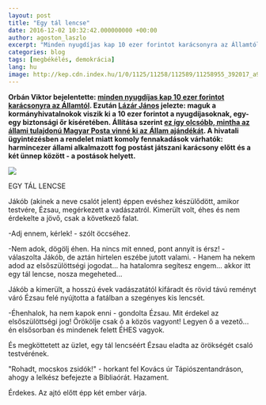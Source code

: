 ```yaml
---
layout: post
title: "Egy tál lencse"
date: 2016-12-02 10:32:42.000000000 +00:00
author: agoston_laszlo
excerpt: "Minden nyugdíjas kap 10 ezer forintot karácsonyra az Államtól. Lázár János bejelentette: maguk a kormányhivatalnokok viszik ki a 10 ezer forintot a nyugdíjasoknak, egy-egy biztonsági őr kíséretében. Állítása szerint ez így olcsóbb, mintha az állami tulajdonú Magyar Posta vinné ki az Állam ajándékát. A hivatali ügyintézésben a rendelet miatt komoly fennakadások várhatók: harmincezer állami alkalmazott fog postást játszani karácsony előtt és a két ünnep között - a postások helyett."
categories: blog
tags: [megbékélés, demokrácia]
lang: hu
image: http://kep.cdn.index.hu/1/0/1125/11258/112589/11258955_392017_a9c7ffd06fb8c82ac222c11ef28d0e3f_wm.jpg
---
```

**Orbán Viktor bejelentette: [minden nyugdíjas kap 10 ezer forintot karácsonyra az Államtól](http://index.hu/gazdasag/2016/11/29/orban_minden_nyugdijas_kap_10_ezer_forintot_karacsonyra/). Ezután [Lázár János](http://index.hu/belfold/2011/03/19/lazar_szerint_akinek_nincs_semmije_az_annyit_is_er/) jelezte: maguk a kormányhivatalnokok viszik ki a 10 ezer forintot a nyugdíjasoknak, egy-egy biztonsági őr kíséretében. Állítása szerint [ez így olcsóbb, mintha az állami tulajdonú Magyar Posta vinné ki az Állam ajándékát](http://index.hu/belfold/2016/12/01/a_kormanyhivatalnokok_viszik_ki_a_10_ezer_forintot_a_nyugdijasoknak). A hivatali ügyintézésben a rendelet miatt komoly fennakadások várhatók: harmincezer állami alkalmazott fog postást játszani karácsony előtt és a két ünnep között - a postások helyett.** 


![](http://kep.cdn.index.hu/1/0/1125/11258/112589/11258955_392017_a9c7ffd06fb8c82ac222c11ef28d0e3f_wm.jpg)

EGY TÁL LENCSE 

Jákób (akinek a neve csalót jelent) éppen evéshez készülődött, amikor testvére, Ézsau, megérkezett a vadászatról. Kimerült volt, éhes és nem érdekelte a jövő, csak a következő falat.
 
-Adj ennem, kérlek! - szólt öccséhez. 

-Nem adok, dögölj éhen. Ha nincs mit enned, pont annyit is érsz! - válaszolta Jákób, de aztán hirtelen eszébe jutott valami. - Hanem ha nekem adod az elsőszülöttségi jogodat... ha hatalomra segítesz engem... akkor itt egy tál lencse, nosza megeheted...

Jákób a kimerült, a hosszú évek vadászatától kifáradt és rövid távú reményt váró Ézsau felé nyújtotta a fatálban a szegényes kis lencsét. 

-Éhenhalok, ha nem kapok enni - gondolta Ézsau. Mit érdekel az elsőszülöttségi jog! Örökölje csak ő a közös vagyont! Legyen ő a vezető... én elsősorban és mindenek felett ÉHES vagyok.

És megköttetett az üzlet, egy tál lencséért Ézsau eladta az örökségét csaló testvérének. 

"Rohadt, mocskos zsidók!" - horkant fel Kovács úr Tápiószentandráson, ahogy a lelkész befejezte a Bibliaórát. Hazament. 

Érdekes. Az ajtó előtt épp két ember várja.

